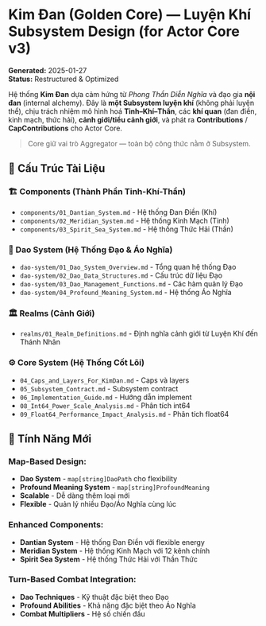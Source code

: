 # Kim Đan (Golden Core) — **Luyện Khí** Subsystem Design (for Actor Core v3)
**Generated:** 2025-01-27  
**Status:** Restructured & Optimized

Hệ thống **Kim Đan** dựa cảm hứng từ _Phong Thần Diễn Nghĩa_ và đạo gia **nội đan** (internal alchemy).
Đây là **một Subsystem luyện khí** (không phải luyện thể), chịu trách nhiệm mô hình hoá **Tinh–Khí–Thần**,
các **khí quan** (đan điền, kinh mạch, thức hải), **cảnh giới/tiểu cảnh giới**, và phát ra
**Contributions** / **CapContributions** cho Actor Core.

> Core giữ vai trò Aggregator — toàn bộ công thức nằm ở Subsystem.

## 📁 Cấu Trúc Tài Liệu

### **🏗️ Components (Thành Phần Tinh-Khí-Thần)**
- `components/01_Dantian_System.md` - Hệ thống Đan Điền (Khí)
- `components/02_Meridian_System.md` - Hệ thống Kinh Mạch (Tinh)
- `components/03_Spirit_Sea_System.md` - Hệ thống Thức Hải (Thần)

### **🌅 Dao System (Hệ Thống Đạo & Áo Nghĩa)**
- `dao-system/01_Dao_System_Overview.md` - Tổng quan hệ thống Đạo
- `dao-system/02_Dao_Data_Structures.md` - Cấu trúc dữ liệu Đạo
- `dao-system/03_Dao_Management_Functions.md` - Các hàm quản lý Đạo
- `dao-system/04_Profound_Meaning_System.md` - Hệ thống Áo Nghĩa

### **🏛️ Realms (Cảnh Giới)**
- `realms/01_Realm_Definitions.md` - Định nghĩa cảnh giới từ Luyện Khí đến Thánh Nhân

### **⚙️ Core System (Hệ Thống Cốt Lõi)**
- `04_Caps_and_Layers_For_KimDan.md` - Caps và layers
- `05_Subsystem_Contract.md` - Subsystem contract
- `06_Implementation_Guide.md` - Hướng dẫn implement
- `08_Int64_Power_Scale_Analysis.md` - Phân tích int64
- `09_Float64_Performance_Impact_Analysis.md` - Phân tích float64

## 🚀 Tính Năng Mới

### **Map-Based Design:**
- **Dao System** - `map[string]DaoPath` cho flexibility
- **Profound Meaning System** - `map[string]ProfoundMeaning`
- **Scalable** - Dễ dàng thêm loại mới
- **Flexible** - Quản lý nhiều Đạo/Áo Nghĩa cùng lúc

### **Enhanced Components:**
- **Dantian System** - Hệ thống Đan Điền với flexible energy
- **Meridian System** - Hệ thống Kinh Mạch với 12 kênh chính
- **Spirit Sea System** - Hệ thống Thức Hải với Thần Thức

### **Turn-Based Combat Integration:**
- **Dao Techniques** - Kỹ thuật đặc biệt theo Đạo
- **Profound Abilities** - Khả năng đặc biệt theo Áo Nghĩa
- **Combat Multipliers** - Hệ số chiến đấu

